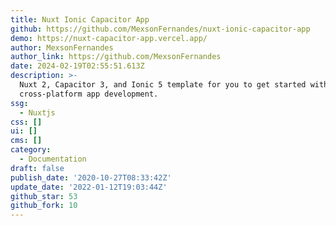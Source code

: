 ```yaml
---
title: Nuxt Ionic Capacitor App
github: https://github.com/MexsonFernandes/nuxt-ionic-capacitor-app
demo: https://nuxt-capacitor-app.vercel.app/
author: MexsonFernandes
author_link: https://github.com/MexsonFernandes
date: 2024-02-19T02:55:51.613Z
description: >-
  Nuxt 2, Capacitor 3, and Ionic 5 template for you to get started with
  cross-platform app development.
ssg:
  - Nuxtjs
css: []
ui: []
cms: []
category:
  - Documentation
draft: false
publish_date: '2020-10-27T08:33:42Z'
update_date: '2022-01-12T19:03:44Z'
github_star: 53
github_fork: 10
---
```

